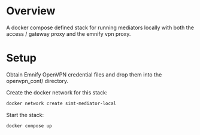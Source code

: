 # Overview
A docker compose defined stack for running mediators locally with both the access / gateway proxy and the emnify vpn proxy.

# Setup
Obtain Emnify OpenVPN credential files and drop them into the openvpn_conf/ directory.

Create the docker network for this stack:
 ```sh
docker network create simt-mediator-local
```

Start the stack:
 ```sh
docker compose up
```

